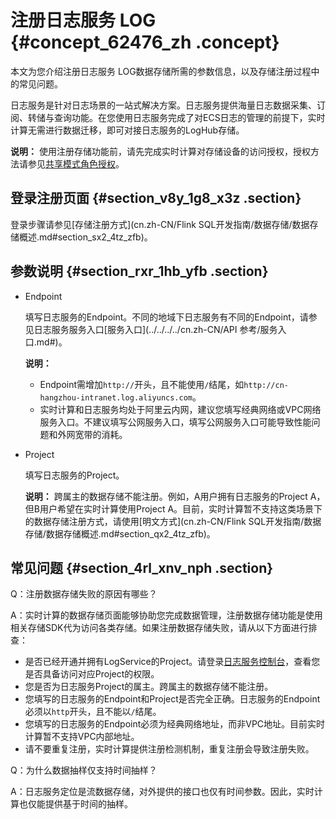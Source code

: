 # 注册日志服务 LOG {#concept_62476_zh .concept}

本文为您介绍注册日志服务 LOG数据存储所需的参数信息，以及存储注册过程中的常见问题。

日志服务是针对日志场景的一站式解决方案。日志服务提供海量日志数据采集、订阅、转储与查询功能。在您使用日志服务完成了对ECS日志的管理的前提下，实时计算无需进行数据迁移，即可对接日志服务的LogHub存储。

**说明：** 使用注册存储功能前，请先完成实时计算对存储设备的访问授权，授权方法请参见[共享模式角色授权](../../../../cn.zh-CN/准备工作/共享模式角色授权.md#)。

## 登录注册页面 {#section_v8y_1g8_x3z .section}

登录步骤请参见[存储注册方式](cn.zh-CN/Flink SQL开发指南/数据存储/数据存储概述.md#section_sx2_4tz_zfb)。

## 参数说明 {#section_rxr_1hb_yfb .section}

-   Endpoint

    填写日志服务的Endpoint。不同的地域下日志服务有不同的Endpoint，请参见日志服务服务入口[服务入口](../../../../cn.zh-CN/API 参考/服务入口.md#)。

    **说明：** 

    -   Endpoint需增加`http://`开头，且不能使用`/`结尾，如`http://cn-hangzhou-intranet.log.aliyuncs.com`。
    -   实时计算和日志服务均处于阿里云内网，建议您填写经典网络或VPC网络服务入口。不建议填写公网服务入口，填写公网服务入口可能导致性能问题和外网宽带的消耗。
-   Project

    填写日志服务的Project。

    **说明：** 跨属主的数据存储不能注册。例如，A用户拥有日志服务的Project A，但B用户希望在实时计算使用Project A。目前，实时计算暂不支持这类场景下的数据存储注册方式，请使用[明文方式](cn.zh-CN/Flink SQL开发指南/数据存储/数据存储概述.md#section_qx2_4tz_zfb)。


## 常见问题 {#section_4rl_xnv_nph .section}

Q：注册数据存储失败的原因有哪些？

A：实时计算的数据存储页面能够协助您完成数据管理，注册数据存储功能是使用相关存储SDK代为访问各类存储。如果注册数据存储失败，请从以下方面进行排查：

-   是否已经开通并拥有LogService的Project。请登录[日志服务控制台](https://sls.console.aliyun.com/)，查看您是否具备访问对应Project的权限。
-   您是否为日志服务Project的属主。跨属主的数据存储不能注册。
-   您填写的日志服务的Endpoint和Project是否完全正确。日志服务的Endpoint必须以`http`开头，且不能以`/`结尾。
-   您填写的日志服务的Endpoint必须为经典网络地址，而非VPC地址。目前实时计算暂不支持VPC内部地址。
-   请不要重复注册，实时计算提供注册检测机制，重复注册会导致注册失败。

Q：为什么数据抽样仅支持时间抽样？

A：日志服务定位是流数据存储，对外提供的接口也仅有时间参数。因此，实时计算也仅能提供基于时间的抽样。


